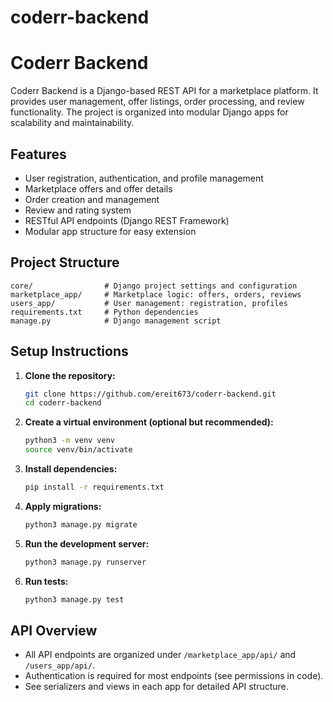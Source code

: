 # coderr-backend

# Coderr Backend

Coderr Backend is a Django-based REST API for a marketplace platform. It provides user management, offer listings, order processing, and review functionality. The project is organized into modular Django apps for scalability and maintainability.

## Features

- User registration, authentication, and profile management
- Marketplace offers and offer details
- Order creation and management
- Review and rating system
- RESTful API endpoints (Django REST Framework)
- Modular app structure for easy extension

## Project Structure

```
core/                # Django project settings and configuration
marketplace_app/     # Marketplace logic: offers, orders, reviews
users_app/           # User management: registration, profiles
requirements.txt     # Python dependencies
manage.py            # Django management script
```

## Setup Instructions

1. **Clone the repository:**

   ```bash
   git clone https://github.com/ereit673/coderr-backend.git
   cd coderr-backend
   ```

2. **Create a virtual environment (optional but recommended):**

   ```bash
   python3 -m venv venv
   source venv/bin/activate
   ```

3. **Install dependencies:**

   ```bash
   pip install -r requirements.txt
   ```

4. **Apply migrations:**

   ```bash
   python3 manage.py migrate
   ```

5. **Run the development server:**

   ```bash
   python3 manage.py runserver
   ```

6. **Run tests:**
   ```bash
   python3 manage.py test
   ```

## API Overview

- All API endpoints are organized under `/marketplace_app/api/` and `/users_app/api/`.
- Authentication is required for most endpoints (see permissions in code).
- See serializers and views in each app for detailed API structure.

